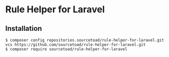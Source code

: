 # Rule Helper for Laravel

## Installation

```shell
$ composer config repositories.sourcetoad/rule-helper-for-laravel.git vcs https://github.com/sourcetoad/rule-helper-for-laravel.git
$ composer require sourcetoad/rule-helper-for-laravel
```
